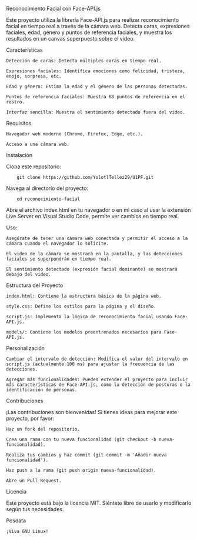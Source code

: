 Reconocimiento Facial con Face-API.js

Este proyecto utiliza la librería Face-API.js para realizar reconocimiento facial en tiempo real a través de la cámara web. Detecta caras, expresiones faciales, edad, género y puntos de referencia faciales, y muestra los resultados en un canvas superpuesto sobre el video.

Características

    Detección de caras: Detecta múltiples caras en tiempo real.

    Expresiones faciales: Identifica emociones como felicidad, tristeza, enojo, sorpresa, etc.

    Edad y género: Estima la edad y el género de las personas detectadas.

    Puntos de referencia faciales: Muestra 68 puntos de referencia en el rostro.

    Interfaz sencilla: Muestra el sentimiento detectado fuera del video.

Requisitos

    Navegador web moderno (Chrome, Firefox, Edge, etc.).

    Acceso a una cámara web.

Instalación

Clona este repositorio:

        git clone https://github.com/YolotlTellez29/U1PF.git

Navega al directorio del proyecto:

        cd reconocimiento-facial

Abre el archivo index.html en tu navegador o en mi caso al usar la extensión Live Server en Visual Studio Code, permite ver cambios en tiempo real.

Uso:

    Asegúrate de tener una cámara web conectada y permitir el acceso a la cámara cuando el navegador lo solicite.

    El video de la cámara se mostrará en la pantalla, y las detecciones faciales se superpondrán en tiempo real.

    El sentimiento detectado (expresión facial dominante) se mostrará debajo del video.

Estructura del Proyecto

    index.html: Contiene la estructura básica de la página web.

    style.css: Define los estilos para la página y el diseño.

    script.js: Implementa la lógica de reconocimiento facial usando Face-API.js.

    models/: Contiene los modelos preentrenados necesarios para Face-API.js.

Personalización

    Cambiar el intervalo de detección: Modifica el valor del intervalo en script.js (actualmente 100 ms) para ajustar la frecuencia de las detecciones.

    Agregar más funcionalidades: Puedes extender el proyecto para incluir más características de Face-API.js, como la detección de posturas o la identificación de personas.

Contribuciones

¡Las contribuciones son bienvenidas! Si tienes ideas para mejorar este proyecto, por favor:

    Haz un fork del repositorio.

    Crea una rama con tu nueva funcionalidad (git checkout -b nueva-funcionalidad).

    Realiza tus cambios y haz commit (git commit -m 'Añadir nueva funcionalidad').

    Haz push a la rama (git push origin nueva-funcionalidad).

    Abre un Pull Request.

Licencia

Este proyecto está bajo la licencia MIT. Siéntete libre de usarlo y modificarlo según tus necesidades.

Posdata

    ¡Viva GNU Linux!
